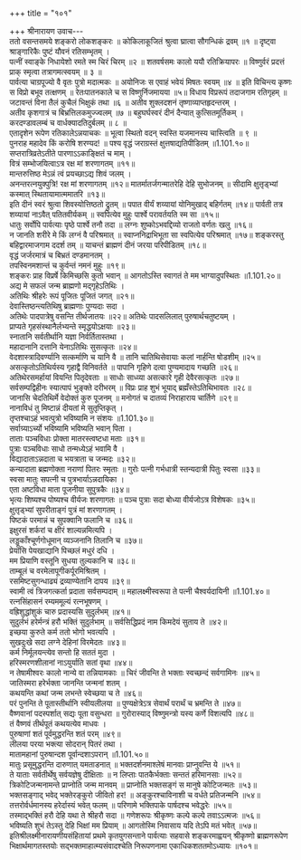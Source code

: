 +++
title = "१०१"

+++
श्रीनारायण उवाच---  
ततो वसन्तसमये शङ्करो लोकशङ्करः ॥
कोकिलाकूजितं श्रुत्वा घ्रात्वा सौगन्धिकं द्रवम् ॥१ ॥
दृष्ट्वा श्राङ्गारिकैः पुष्टं यौवनं रतिसम्भृतम् ।  
पत्नीं स्वाङ्के निधायेशो रमते स्म चिरं चिरम् ॥२ ॥
शतवर्षसमः कालो ययौ रतिक्रियापरः ॥
विष्णुर्वरं प्रदत्तं प्राक् स्मृत्वा तत्रागमत्स्वयम् ॥ ३ ॥  
पार्वत्या चाग्रपूज्यो वै वृतः पुत्रो मदात्मकः ॥
अयोनिजः स एवाहं भवेयं मिषतः स्वयम् ॥४ ॥
इति विचिन्त्य कृष्णः स विप्रो बभूव तत्क्षणम् ॥
रेतःपातनकाले च स विष्णुर्निजमायया ॥५॥
विधाय विप्ररूपं तदाजगाम रतिगृहम् ॥
जटावन्तं विना तैलं कुचैलं भिक्षुकं तथा ॥६ ॥
अतीव शुक्लदशनं तृष्णाव्याप्तहृदन्तरम् ।  
अतीव कृशगात्रं च बिभ्रत्तिलकमुज्ज्वलम् ॥७ ॥
बहुघर्घस्वरं दीनं दैन्यात् कुत्सितमूर्तिकम् ।  
करदण्डावलम्बं च वार्धक्यादतिदुर्बलम् ॥ ८ ॥  
एतादृशेन रूपेण रतिकालेऽन्नयाचकः ॥
भूत्वा स्थितो वदन् स्वस्ति यजमानस्य चास्त्विति ॥ ९ ॥  
पुनराह महादेव किं करोषि शरण्यद! ॥
पश्य वृद्धं जराग्रस्तं क्षुत्तषाद्यतिपीडितम् ॥1.101.१०॥  
सप्तरात्रिव्रतेऽतीते पारणाऽऽकाङ्क्षितं च माम् ।  
वित्रं सम्भोजयित्वाऽत्र रक्ष मां शरणागतम् ॥११॥  
मान्तरुत्तिष्ठ मेऽन्नं त्वं प्रयच्छाऽद्य शिवं जलम् ।  
अनन्तरत्नयुक्पुत्रि! रक्ष मां शरणागतम् ॥१२॥
मातर्मातर्जगन्मातरेहि देहि सुभोजनम् ॥
सीदामि क्षुत्तृड्भ्यां कस्मात् स्थितायामात्ममातरि ॥१३॥  
इति दीनं स्वरं श्रुत्वा शिवस्योत्तिष्ठतो द्रुतम् ॥
पपात वीर्यं शय्यायां योनिमुखाद् बहिर्गतम् ॥१४॥
पार्वती तत्र शय्यायां नाऽवैत् पतितवीर्यकम् ॥
स्वपित्येव मुहुः पार्श्वे परावर्तयति स्म सा ॥१५॥  
धातुः सर्वोपि पार्वत्याः पृष्ठे पार्श्वे तनौ तदा ॥
लग्नः शुष्कोऽभवद्दिव्यो राजतो वर्णतः खलु ॥१६॥  
न जानति शरीरे मे किं लग्नं वै परिश्रमात् ॥
स्वाप्ननिद्राभिभूता सा स्वपित्येव परिश्रमात् ॥१७॥
शङ्करस्तु बहिद्वारमाजगाम ददर्श तम् ॥
याचन्तं ब्राह्मणं दीनं जरया परिपीडितम् ॥१८॥  
वृद्धं जर्जरमात्रं च बिभ्रतं दण्डमानतम् ।  
तपस्विनमशान्तं च कुर्वन्तं नमनं मुहुः ॥१९॥  
शङ्करः प्राह विप्रर्षे किमिच्छसि कुतो भवान् ॥
आगतोऽस्ति स्वागतं ते मम भाग्यादुपस्थितः ॥1.101.२०॥  
अद्य मे सफलं जन्म ब्राह्मणो मद्गृहेऽतिथिः ।  
अतिथिः श्रीहरेः रूपं पूजितः पूजितं जगत् ॥२१॥  
देवास्तिष्ठन्त्यतिथिषु ब्राह्मणाः पुण्यदाः सदा ।  
अतिथेः पादपात्रेषु वसन्ति तीर्थजातयः ॥२२॥
अतिथेः पादसलिलात् पुरुषार्थचतुष्टयम् ।  
प्राप्यते गृहसंस्थानैर्लभ्यन्ते स्मृद्धयोऽक्षयाः ॥२३॥  
स्नातानि सर्वतीर्थानि यज्ञा निर्वर्तितास्तथा ।  
महादानानि दत्तानि येनाऽतिथिः सुसत्कृतः ॥२४॥  
वेदशास्त्रादिवर्ण्यानि सत्कर्माणि च यानि वै ॥
तानि चातिथिसेवायाः कलां नार्हन्ति षोडशीम् ॥२५॥  
असत्कृतोऽतिथिर्यस्य गृहाद्वै विनिवर्तते ॥
पापानि गृहिणे दत्वा पुण्यमादाय गच्छति ॥२६॥  
अतिथेरसमर्हायां वियन्ति पितृदेवताः ॥
साधोः साध्व्या असत्कारे गृही देवैरसत्कृतः ॥२७॥  
सर्वसम्पद्विहीनः स्यात्पापं भुङ्क्ते दरीभरम् ॥
विप्रः प्राह शुभं भूयाद् ब्रह्मँस्तेऽतिथिभावतः ॥२८॥  
जानासि चेदतिथिर्मे वेदोक्तं कुरु पूजनम् ॥
मनोगतं च दातव्यं निराहाराय चार्तिणे ॥२९॥  
नानाविधं तु मिष्टान्नं दीयतां मे सुतृप्तिकृत् ।  
तृप्तश्चाऽहं भवत्पुत्रो भविष्यामि न संशयः ॥1.101.३०॥  
सर्वाग्र्याऽर्च्यो भविष्यामि भविष्यति भवान् पिता ।  
ताताः पञ्चविधाः प्रोक्ता मातरस्त्वष्टधा मताः ॥३१॥  
पुत्राः पञ्चविधाः साधो तन्मध्येऽहं भवामि वै ।  
विद्यादाताऽन्नदाता च भयत्राता च जन्मदः ॥३२॥  
कन्यादाता ब्रह्मणोक्ता नराणां पितरः स्मृताः ॥
गुरोः पत्नी गर्भधात्री स्तन्यदात्री पितुः स्वसा ॥३३॥  
स्वसा मातुः सपत्नी च पुत्रभार्याऽन्नदायिका ।  
एता अष्टविधा माता पूजनीया सुपुत्रकैः ॥३४॥  
भृत्यः शिष्यश्च पोष्यश्च वीर्यजः शरणागतः ॥
पञ्च पुत्राः सदा बोध्या वीर्यजोऽत्र विशेषकः ॥३५॥  
क्षुत्तृड्भ्यां सुपरीताङ्गं पुत्रं मां शरणागतम् ।  
पिष्टकं परमान्नं च सुपक्वानि फलानि च ॥३६॥  
इक्षुरसं शर्करां च क्षीरं शाल्यन्नमित्यपि ।  
लड्डूकाँश्चूर्णगोधूमान् व्यञ्जनानि तिलानि च ॥३७॥  
प्रेयांसि पेयखाद्यानि पिच्छलं मधुरं दधि ।  
मम प्रियाणि वस्तूनि सुधया तुल्यकानि च ॥३८॥  
ताम्बूलं च वरमेलापूगीकर्पूरमिश्रितम् ।  
रसमिष्टसुगन्धाढ्यं द्रव्याण्येतानि दापय ॥३९॥  
स्वामी त्वं त्रिजगत्कर्ता प्रदाता सर्वसम्पदाम् ॥
महालक्ष्मीस्वरूपा ते पत्नी चैश्वर्यदायिनी ॥1.101.४०॥  
रत्नसिंहासनं रम्यममूल्यं रत्नभूषणम् ।  
वह्रिशुद्धांशुकं चारु प्रदास्यसि सुदुर्लभम् ॥४१॥  
सुदुर्लभं हरेर्मन्त्रं हरौ भक्तिं सुदुर्लभाम् ॥
सर्वसिद्धिप्रदं नाम किमदेयं सुताय ते ॥४२॥  
इच्छया कुरुते कर्म ततो भोगो भवत्यपि ।  
सुखदुःखे सदा लग्ने देहिनां विरमेदतः ॥४३॥  
कर्म निर्मूलयन्त्येव सन्तो हि सततं मुदा ।  
हरिस्मरणशीलानां नाऽयुर्याति सतां वृथा ॥४४॥  
न तेषामीश्वरः कालो नान्ये वा तन्नियामकाः ॥
चिरं जीवन्ति ते भक्ताः स्वच्छन्दं सर्वगामिनः ॥४५॥  
जातिस्मरा हरेर्भक्ता जानन्ति जन्मनां शतम् ।  
कथयन्ति कथां जन्म लभन्ते स्वेच्छया च ते ॥४६॥  
परं पुनन्ति ते पूतास्तीर्थानि स्वीयलीलया ॥
पुण्यक्षेत्रेऽत्र सेवार्थं परार्थं च भ्रमन्ति ते ॥४७॥  
वैष्णवानां पदस्पर्शात् सद्यः पूता वसुन्धरा ॥
गुरोरास्याद् विष्णुमन्त्रो यस्य कर्णे विशत्यपि ॥४८॥  
तं वैष्णवं तीर्थपूतं कथयत्येव माधवः ।  
पुरुषाणां शतं पूर्वमुद्धरन्ति शतं परम् ॥४९॥  
लीलया परया भक्त्या सोदरान् पितरं तथा ।  
मातामहानां पुरुषान्दश पूर्वान्दशाऽपरान् ॥1.101.५०॥  
मातुः प्रसूमुद्धरन्ति दारुणात् यमताडनात् ॥
भक्तदर्शनमाश्लेषं मानवाः प्राप्नुवन्ति ये ॥५१॥  
ते याताः सर्वतीर्थेषु सर्वयज्ञेषु दीक्षिताः ॥
न लिप्ताः पातकैर्भक्ताः सन्ततं हरिमानसाः ॥५२॥  
त्रिकोटिजन्मनामन्ते प्राप्नोति जन्म मानवम् ॥
प्राप्नोति भक्तसङ्गं स मानुषे कोटिजन्मतः ॥५३॥  
भक्तसङ्गाद् भवेद् भक्तेरङ्कुरो जीवितो हर! ॥
अङ्कुरश्चाविनाशी च वर्धते प्रतिजन्मनि ॥५४॥  
तत्तरोर्वर्धमानस्य हरेर्दास्यं भवेत् फलम् ॥
परिणामे भक्तिपाके पार्षदश्च भवेद्धरेः ॥५५॥  
तस्माद्भक्तिं हरौ देहि यथा ते श्रीहरौ सदा ॥
गणेशरूपः श्रीकृष्णः कल्पे कल्पे तवाऽऽत्मजः ॥५६॥  
भविष्यति शुभं तेऽस्तु देहि भिक्षां मम प्रियाम् ॥
आगतोस्मि निवासाय यदि तेऽपि मतं भवेत् ॥५७॥  
इतिश्रीलक्ष्मीनारायणीयसंहितायां प्रथमे कृतयुगसन्ताने पार्वत्याः सहवासे शङ्करमाह्वयन् श्रीकृष्णो ब्राह्मणरूपेण भिक्षार्थमागतस्तयोः सद्भक्तमाहात्म्यसंवादश्चेति निरूपणनामा एकाधिकशततमोऽध्यायः ॥१०१॥
    
